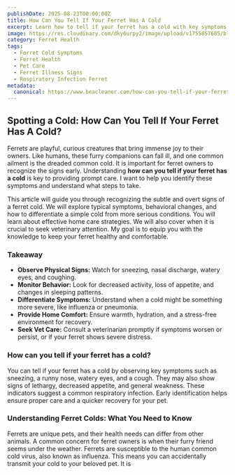```yaml
---
publishDate: 2025-08-23T00:00:00Z
title: How Can You Tell If Your Ferret Has A Cold
excerpt: Learn how to tell if your ferret has a cold with key symptoms, behavioral changes, and what to do. Protect your ferret's health.
image: https://res.cloudinary.com/dky6urpy2/image/upload/v1755857685/blog_image_1755857684_zw8kgf.webp
category: Ferret Health
tags:
  - Ferret Cold Symptoms
  - Ferret Health
  - Pet Care
  - Ferret Illness Signs
  - Respiratory Infection Ferret
metadata:
  canonical: https://www.beacleaner.com/how-can-you-tell-if-your-ferret-has-a-cold
---
```


## Spotting a Cold: How Can You Tell If Your Ferret Has A Cold?

Ferrets are playful, curious creatures that bring immense joy to their owners. Like humans, these furry companions can fall ill, and one common ailment is the dreaded common cold. It is important for ferret owners to recognize the signs early. Understanding **how can you tell if your ferret has a cold** is key to providing prompt care. I want to help you identify these symptoms and understand what steps to take.

This article will guide you through recognizing the subtle and overt signs of a ferret cold. We will explore typical symptoms, behavioral changes, and how to differentiate a simple cold from more serious conditions. You will learn about effective home care strategies. We will also cover when it is crucial to seek veterinary attention. My goal is to equip you with the knowledge to keep your ferret healthy and comfortable.

### Takeaway

*   **Observe Physical Signs:** Watch for sneezing, nasal discharge, watery eyes, and coughing.
*   **Monitor Behavior:** Look for decreased activity, loss of appetite, and changes in sleeping patterns.
*   **Differentiate Symptoms:** Understand when a cold might be something more severe, like influenza or pneumonia.
*   **Provide Home Comfort:** Ensure warmth, hydration, and a stress-free environment for recovery.
*   **Seek Vet Care:** Consult a veterinarian promptly if symptoms worsen or persist, or if your ferret shows severe distress.

### How can you tell if your ferret has a cold?

You can tell if your ferret has a cold by observing key symptoms such as sneezing, a runny nose, watery eyes, and a cough. They may also show signs of lethargy, decreased appetite, and general weakness. These indicators suggest a common respiratory infection. Early identification helps ensure proper care and a quicker recovery for your pet.

### Understanding Ferret Colds: What You Need to Know

Ferrets are unique pets, and their health needs can differ from other animals. A common concern for ferret owners is when their furry friend seems under the weather. Ferrets are susceptible to the human common cold virus, also known as influenza. This means you can accidentally transmit your cold to your beloved pet. It is
